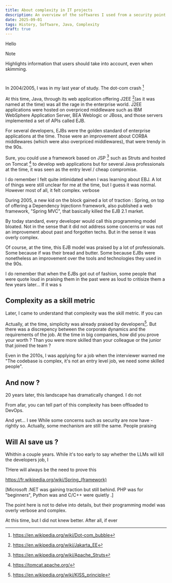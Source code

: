 ```yaml
---
title: About complexity in IT projects
description: An overview of the softwares I used from a security point of view.
date: 2025-09-01
tags: History, Software, Java, Complexity
draft: true
---
```



Hello

> [!NOTE]
> Highlights information that users should take into account, even when skimming.


#
In 2004/2005, I was in my last year of study. The dot-com crash [^1]


At this time, Java, through its web application offering J2EE [^2](as it was named at the time) was all the rage in the enterprise world.
J2EE applications were hosted on overpriced middleware such as IBM WebSphere Application Server, BEA Weblogic or JBoss, and those servers implemented a set of APIs called EJB.

For several developers, EJBs were the golden standard of enterprise applications at the time. Those were an improvement about CORBA middlewares (which were also overpriced middlewares), that were trendy in the 90s.

Sure, you could use a framework based on JSP [^3] such as Struts and  hosted on Tomcat [^4] to develop web applications but for several Java professionals at the time, it was seen as the entry level / cheap compromise.

I do remember I felt quite intimidated when I was learning about EBJ. A lot of things were still unclear for me at the time, but I guess it was normal. However most of all, it felt complex. verbose



During 2005, a new kid on the block gained a lot of traction : Spring, on top of offering a Dependency Injectionn framework, also published a web framework, "Spring MVC", that basically killed the EJB 2.1 market.




By today standard, every developer would call this programming model bloated. Not in the sense that it did not address some concerns or was not an improvement about past and forgotten techs. But in the sense it was overly complex.

Of course, at the time, this EJB model was praised by a lot of professionals. Some because if was their bread and butter. Some because EJBs were nonetheless an improvement over the tools and technologies they used in the 90s.

I do remember that when the EJBs got out of fashion, some people that were quote loud in praising them in the past were as loud to critisize them a few years later...
If it was s


## Complexity as a skill metric

Later, I came to understand that complexity was the skill metric. If you can

Actually, at the time, simplicity was already praised by developers[^5]. But there was a discrepency between the corporate dynamics and the requirements of the job. At the time in big companies, how did you prove your worth ? Than you were more skilled than your colleague or the junior that joined the team ?


Even in the 2010s, I was applying for a job when the interviewer warned me "The codebase is complex, it's not an entry level job, we need some skilled people".


## And now ?


20 years later, this landscape has dramatically changed. I do not

From afar, you can tell part of this complexity has been offloaded to DevOps.

And yet... I see
While some concerns such as security are now   have - rightly so.
Actually, some mechanism are still the same. People praising

## Will AI save us ?

Whithin a couple years.
While it's too early to say whether the LLMs will kill the developers job, I

THere will always be the need to prove this

[^1]: https://en.wikipedia.org/wiki/Dot-com_bubble
[^2]: https://en.wikipedia.org/wiki/Jakarta_EE
[^3]: https://en.wikipedia.org/wiki/Apache_Struts
[^3]: https://en.wikipedia.org/wiki/Jakarta_Server_Pages
[^4]: https://tomcat.apache.org/
[^5]: https://en.wikipedia.org/wiki/KISS_principle




https://fr.wikipedia.org/wiki/Spring_(framework)

[Microsoft .NET was gaining traction but still behind.   PHP was for "beginners", Python was and C/C++ were quietly .]

The point here is not to delve into details, but their programming model was overly verbose and complex.

At this time, but I did not knew better. After all, if ever
